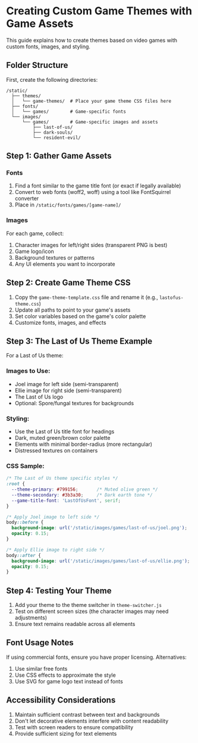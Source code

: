 # Creating Custom Game Themes with Game Assets

This guide explains how to create themes based on video games with custom fonts, images, and styling.

## Folder Structure

First, create the following directories:

```
/static/
  ├── themes/
  │   └── game-themes/  # Place your game theme CSS files here
  ├── fonts/
  │   └── games/        # Game-specific fonts
  └── images/
      └── games/        # Game-specific images and assets
          ├── last-of-us/
          ├── dark-souls/
          └── resident-evil/
```

## Step 1: Gather Game Assets

### Fonts
1. Find a font similar to the game title font (or exact if legally available)
2. Convert to web fonts (woff2, woff) using a tool like FontSquirrel converter
3. Place in `/static/fonts/games/[game-name]/`

### Images
For each game, collect:
1. Character images for left/right sides (transparent PNG is best)
2. Game logo/icon
3. Background textures or patterns
4. Any UI elements you want to incorporate

## Step 2: Create Game Theme CSS

1. Copy the `game-theme-template.css` file and rename it (e.g., `lastofus-theme.css`)
2. Update all paths to point to your game's assets
3. Set color variables based on the game's color palette
4. Customize fonts, images, and effects

## Step 3: The Last of Us Theme Example

For a Last of Us theme:

### Images to Use:
- Joel image for left side (semi-transparent)
- Ellie image for right side (semi-transparent)
- The Last of Us logo
- Optional: Spore/fungal textures for backgrounds

### Styling:
- Use the Last of Us title font for headings
- Dark, muted green/brown color palette
- Elements with minimal border-radius (more rectangular)
- Distressed textures on containers

### CSS Sample:
```css
/* The Last of Us theme specific styles */
:root {
  --theme-primary: #799156;       /* Muted olive green */
  --theme-secondary: #3b3a30;     /* Dark earth tone */
  --game-title-font: 'LastOfUsFont', serif;
}

/* Apply Joel image to left side */
body::before {
  background-image: url('/static/images/games/last-of-us/joel.png');
  opacity: 0.15;
}

/* Apply Ellie image to right side */
body::after {
  background-image: url('/static/images/games/last-of-us/ellie.png');
  opacity: 0.15;
}
```

## Step 4: Testing Your Theme

1. Add your theme to the theme switcher in `theme-switcher.js`
2. Test on different screen sizes (the character images may need adjustments)
3. Ensure text remains readable across all elements

## Font Usage Notes

If using commercial fonts, ensure you have proper licensing. Alternatives:
1. Use similar free fonts
2. Use CSS effects to approximate the style
3. Use SVG for game logo text instead of fonts

## Accessibility Considerations

1. Maintain sufficient contrast between text and backgrounds
2. Don't let decorative elements interfere with content readability
3. Test with screen readers to ensure compatibility
4. Provide sufficient sizing for text elements
